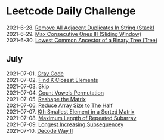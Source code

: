 # Leetcode Daily Challenge
2021-6-28. [Remove All Adjacent Duplicates In String (Stack) ](./code/2020-6-28.md)<br/>
2021-6-29. [Max Consecutive Ones III (Sliding Window) ](./code/2020-6-29.md)<br/>
2021-6-30. [Lowest Common Ancestor of a Binary Tree (Tree) ](./code/2021-6-30.md)<br/>

## July
2021-07-01. [Gray Code ](./code/2021-07-01.md)<br/>
2021-07-02. [Find K Closest Elements ](./code/2021-07-02.md)<br/>
2021-07-03. Skip<br/>
2021-07-04. [Count Vowels Permutation ](./code/2021-07-04.md)<br/>
2021-07-05. [Reshape the Matrix ](./code/2021-07-05.md)<br/>
2021-07-06. [Reduce Array Size to The Half ](./code/2021-07-06.md)<br/>
2021-07-07. [Kth Smallest Element in a Sorted Matrix](./code/2021-07-07.md)<br/>
2021-07-08. [Maximum Length of Repeated Subarray](./code/2021-07-08.md)<br/>
2021-07-09. [Longest Increasing Subsequencey](./code/2021-07-09.md)<br/>
2021-07-10. [Decode Way II](./code/2021-07-10.md)<br/>
